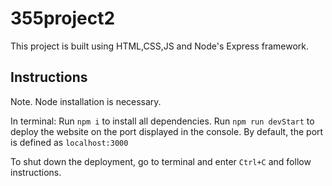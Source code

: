 # 355project2
This project is built using HTML,CSS,JS and Node's Express framework.

## Instructions

Note. Node installation is necessary.

In terminal:
Run `npm i` to install all dependencies.
Run `npm run devStart` to deploy the website on the port displayed in the console.
By default, the port is defined as `localhost:3000`

To shut down the deployment, go to terminal and enter `Ctrl+C` and follow instructions.


